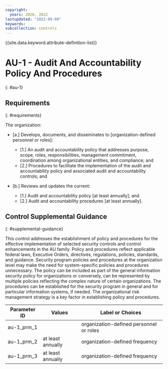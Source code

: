 ```yaml
---
copyright:
  years: 2020, 2022
lastupdated: "2022-09-09"
keywords: 
subcollection: controls
---
```


{{site.data.keyword.attribute-definition-list}}

# AU-1 - Audit And Accountability Policy And Procedures
{: #au-1}

## Requirements
{: #requirements}

The organization:

- \[a.\] Develops, documents, and disseminates to [organization-defined personnel or roles]:

  - \[1.\] An audit and accountability policy that addresses purpose, scope, roles, responsibilities, management commitment, coordination among organizational entities, and compliance; and
  - \[2.\] Procedures to facilitate the implementation of the audit and accountability policy and associated audit and accountability controls; and

- \[b.\] Reviews and updates the current:

  - \[1.\] Audit and accountability policy [at least annually]; and
  - \[2.\] Audit and accountability procedures [at least annually].

## Control Supplemental Guidance
{: #supplemental-guidance}

This control addresses the establishment of policy and procedures for the effective implementation of selected security controls and control enhancements in the AU family. Policy and procedures reflect applicable federal laws, Executive Orders, directives, regulations, policies, standards, and guidance. Security program policies and procedures at the organization level may make the need for system-specific policies and procedures unnecessary. The policy can be included as part of the general information security policy for organizations or conversely, can be represented by multiple policies reflecting the complex nature of certain organizations. The procedures can be established for the security program in general and for particular information systems, if needed. The organizational risk management strategy is a key factor in establishing policy and procedures.

| Parameter ID | Values | Label or Choices |
|---|---|---|
| au-1_prm_1 |  | organization-defined personnel or roles |
| au-1_prm_2 | at least annually | organization-defined frequency |
| au-1_prm_3 | at least annually | organization-defined frequency |


